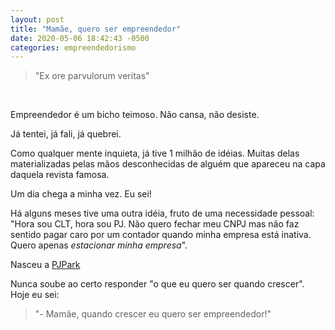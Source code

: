 ```yaml
---
layout: post
title: "Mamãe, quero ser empreendedor"
date: 2020-05-06 18:42:43 -0500
categories: empreendedorismo
---
```


> "Ex ore parvulorum veritas"

<br>

Empreendedor é um bicho teimoso. Não cansa, não desiste.

Já tentei, já fali, já quebrei.

Como qualquer mente inquieta, já tive 1 milhão de idéias. Muitas delas materializadas pelas mãos desconhecidas de alguém que apareceu na capa daquela revista famosa.

Um dia chega a minha vez. Eu sei!

Há alguns meses tive uma outra idéia, fruto de uma necessidade pessoal: "Hora sou CLT, hora sou PJ. Não quero fechar meu CNPJ mas não faz sentido pagar caro por um contador quando minha empresa está inativa. Quero apenas _estacionar minha empresa_".

Nasceu a [PJPark](https://pjpark.com.br)


Nunca soube ao certo responder "o que eu quero ser quando crescer". Hoje eu sei:

> "- Mamãe, quando crescer eu quero ser empreendedor!"
